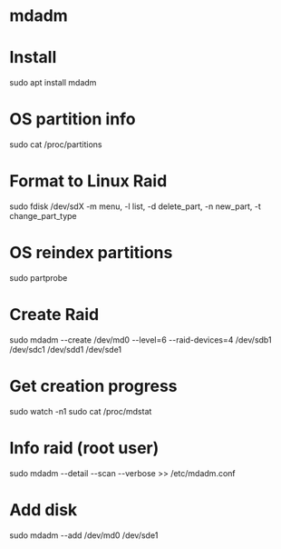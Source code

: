 # mdadm

# Install
sudo apt install mdadm

# OS partition info
sudo cat /proc/partitions

# Format to Linux Raid
sudo fdisk /dev/sdX
	-m menu, -l list, -d delete_part, -n new_part, -t change_part_type
	
# OS reindex partitions
sudo partprobe

# Create Raid
sudo mdadm --create /dev/md0 --level=6 --raid-devices=4 /dev/sdb1 /dev/sdc1 /dev/sdd1 /dev/sde1

# Get creation progress
sudo watch -n1 sudo cat /proc/mdstat

# Info raid (root user)
sudo mdadm --detail --scan --verbose >> /etc/mdadm.conf

# Add disk
sudo mdadm --add /dev/md0 /dev/sde1
